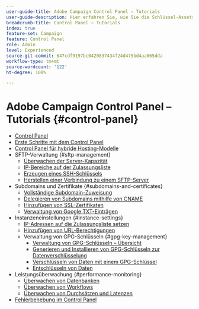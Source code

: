 ```yaml
---
user-guide-title: Adobe Campaign Control Panel – Tutorials
user-guide-description: Hier erfahren Sie, wie Sie die Schlüssel-Assets Ihrer Adobe Campaign-Instanzen überwachen und im Control Panel administrative Aufgaben durchführen.
breadcrumb-title: Control Panel – Tutorials
index: true
feature-set: Campaign
feature: Control Panel
role: Admin
level: Experienced
source-git-commit: 647cdf9197bc0420837434f24d475bd4aa065dda
workflow-type: tm+mt
source-wordcount: '122'
ht-degree: 100%

---
```



# Adobe Campaign Control Panel – Tutorials {#control-panel}

+ [Control Panel](/help/control-panel-overview.md)
+ [Erste Schritte mit dem Control Panel](/help/get-started-with-control-panel.md)
+ [Control Panel für hybride Hosting-Modelle](/help/control-panel-for-hybrid-hosting-models.md)
+ SFTP-Verwaltung {#sftp-management}
   + [Überwachen der Server-Kapazität](/help/sftp-management/monitor-server-capacity.md)
   + [IP-Bereiche auf der Zulassungsliste](/help/sftp-management/allowlist-ip-range.md)
   + [Erzeugen eines SSH-Schlüssels](/help/sftp-management/generate-ssh-key.md)
   + [Herstellen einer Verbindung zu einem SFTP-Server](/help/sftp-management/connect-to-sftp-server.md)
+ Subdomains und Zertifikate {#subdomains-and-certificates}
   + [Vollständige Subdomain-Zuweisung](/help/subdomains-and-certificates/subdomain-delegation.md)
   + [Delegieren von Subdomains mithilfe von CNAME](/help/subdomains-and-certificates/delegate-subdomains-using-cname.md)
   + [Hinzufügen von SSL-Zertifikaten](/help/subdomains-and-certificates/add-ssl-certificates.md)
   + [Verwaltung von Google TXT-Einträgen](/help/subdomains-and-certificates/google-txt-record-management.md)
+ Instanzeneinstellungen {#instance-settings}
   + [IP-Adressen auf die Zulassungsliste setzen](/help/instance-settings/allowlist-ip-adresses.md)
   + [Hinzufügen von URL-Berechtigungen](/help/instance-settings/add-url-permissions.md)
   + Verwaltung von GPG-Schlüsseln {#gpg-key-management}
      + [Verwaltung von GPG-Schlüsseln – Übersicht](/help/instance-settings/gpg-key-management/gpg-key-management-overview.md)
      + [Generieren und Installieren von GPG-Schlüsseln zur Datenverschlüsselung](/help/instance-settings/gpg-key-management/generate-and-install-gpg-keys-for-data-encryption.md)
      + [Verschlüsseln von Daten mit einem GPG-Schlüssel](/help/instance-settings/gpg-key-management/use-a-gpg-key-to-encrypt-data.md)
      + [Entschlüsseln von Daten](/help/instance-settings/gpg-key-management/decrypt-data.md)
+ Leistungsüberwachung {#performance-monitoring}
   + [Überwachen von Datenbanken](/help/performance-monitoring/monitor-databases.md)
   + [Überwachen von Workflows](/help/performance-monitoring/monitor-workflows.md)
   + [Überwachen von Durchsätzen und Latenzen](/help/performance-monitoring/monitor-throughputs-and-latency.md)
+ [Fehlerbehebung im Control Panel](/help/trouble-shooting.md)
